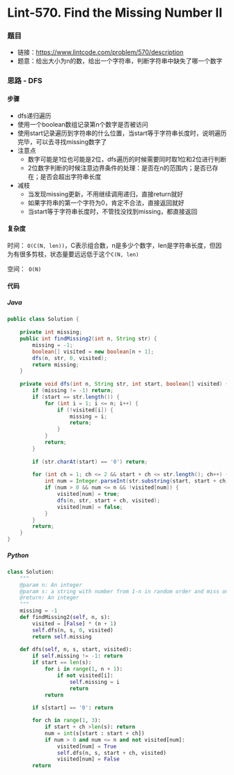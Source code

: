 # Lint-570. Find the Missing Number II

### 题目

- 链接：https://www.lintcode.com/problem/570/description
- 题意：给出大小为n的数，给出一个字符串，判断字符串中缺失了哪一个数字



### 思路 - DFS

#### 步骤

- dfs递归遍历
- 使用一个boolean数组记录第n个数字是否被访问
- 使用start记录遍历到字符串的什么位置，当start等于字符串长度时，说明遍历完毕，可以去寻找missing数字了
- 注意点
  - 数字可能是1位也可能是2位，dfs遍历的时候需要同时取1位和2位进行判断
  - 2位数字判断的时候注意边界条件的处理：是否在n的范围内；是否已存在；是否会超出字符串长度
- 减枝
  - 当发现missing更新，不用继续调用递归，直接return就好
  - 如果字符串的第一个字符为0，肯定不合法，直接返回就好
  - 当start等于字符串长度时，不管找没找到missing，都直接返回



#### 复杂度

时间： `O(C(N, len))`，C表示组合数，n是多少个数字，len是字符串长度，但因为有很多剪枝，状态量要远远低于这个`C(N, len)`

空间：` O(N)`



#### 代码

##### Java

```java
public class Solution {
    
    private int missing;
    public int findMissing2(int n, String str) {
        missing = -1;
        boolean[] visited = new boolean[n + 1];
        dfs(n, str, 0, visited);
        return missing;
    }
    
    private void dfs(int n, String str, int start, boolean[] visited) {
        if (missing != -1) return;
        if (start == str.length()) {
            for (int i = 1; i <= n; i++) {
                if (!visited[i]) {
                    missing = i;
                    return;
                }
            }
            return;
        }
        
        if (str.charAt(start) == '0') return;
        
        for (int ch = 1; ch <= 2 && start + ch <= str.length(); ch++) {
            int num = Integer.parseInt(str.substring(start, start + ch));
            if (num > 0 && num <= n && !visited[num]) {
                visited[num] = true;
                dfs(n, str, start + ch, visited);
                visited[num] = false;
            }
        }
        return;
    }
}
```



##### Python

```python
class Solution:
    """
    @param n: An integer
    @param s: a string with number from 1-n in random order and miss one number
    @return: An integer
    """
    missing = -1
    def findMissing2(self, n, s):
        visited = [False] * (n + 1)
        self.dfs(n, s, 0, visited)
        return self.missing
    
    def dfs(self, n, s, start, visited):
        if self.missing != -1: return
        if start == len(s):
            for i in range(1, n + 1):
                if not visited[i]:
                    self.missing = i
                    return
            return
        
        if s[start] == '0': return

        for ch in range(1, 3):
            if start + ch >len(s): return
            num = int(s[start : start + ch])
            if num > 0 and num <= n and not visited[num]:
                visited[num] = True
                self.dfs(n, s, start + ch, visited)
                visited[num] = False
        return
```